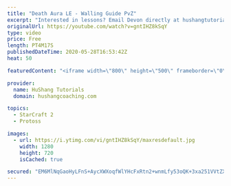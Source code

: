 ```yaml
---
title: "Death Aura LE - Walling Guide PvZ"
excerpt: "Interested in lessons? Email Devon directly at hushangtutorials@outlook.com ------------------------------------------------------------------------------------------------------- Want to support HuShang Tutorials directly? Patreon is a website where you can contribute a monthly donation that will help"
originalUrl: https://youtube.com/watch?v=gntIHZ8kSqY
type: video
price: Free
length: PT4M17S
publishedDateTime: 2020-05-28T16:53:42Z
heat: 50

featuredContent: "<iframe width=\"800\" height=\"500\" frameborder=\"0\" src=\"https://www.youtube.com/embed/gntIHZ8kSqY\" allow=\"accelerometer; autoplay; encrypted-media; gyroscope; picture-in-picture\" allowfullscreen></iframe>"

provider:
  name: HuShang Tutorials
  domain: hushangcoaching.com

topics:
  - StarCraft 2
  - Protoss

images:
  - url: https://i.ytimg.com/vi/gntIHZ8kSqY/maxresdefault.jpg
    width: 1280
    height: 720
    isCached: true

secured: "EM6MlNqGaoHyLFnS+AycXWXoqfWlYHcFxRtn2+wnmLfy53oQK+3xa251VVtZXUIMjmDGsUo9jQ5gDCW7JHumzxsOwbRdkKen7tMeJuo69FQP2NVuLtFDzpb3/Ckd5vqMLdLwPBf4TtmjW+DmiXcf46s/eQpnjx02Y1MeZEHpW4Cc0+3NDCd1+iGU1OW5T7IqMoZ50WznHJwpMeDM1/qUBvgsncXUN8Dt4kGAPA/p4p8nsyoWgtWS2OHjytFBkXSnkCfhqb1JpLBMHQKeXwSRkFyY6I2sKtiHlPQBql93OmcggsWGGL8fonDQ7lpBIZGzJHQPFWQg0A00D4auZhfo1+ypN2S5jjbG4kEqK0SZIAjfCWQZjAWQNWbIuX/WPXp5Xx6+vD+ygXohJdOx4PSwrjcJkSVcgDfiii0S/9kf7p4=;jXITK4Mh3BIGL8mrKmTSJw=="
---
```


